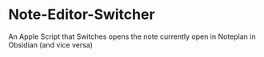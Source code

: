 # Note-Editor-Switcher
An Apple Script that Switches opens the note currently open in Noteplan in Obsidian (and vice versa)
